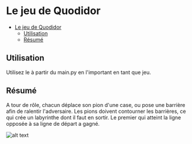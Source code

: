 # Le jeu de Quodidor
- [Le jeu de Quodidor](#le-jeu-de-quodidor)
  - [Utilisation](#utilisation)
  - [Résumé](#r%c3%a9sum%c3%a9)

## Utilisation
Utilisez le à partir du main.py en l'important en tant que jeu.

## Résumé
A tour de rôle, chacun déplace son pion d'une case, ou pose une barrière afin de ralentir l'adversaire. Les pions doivent contourner les barrières, ce qui crée un labyrinthe dont il faut en sortir. Le premier qui atteint la ligne opposée à sa ligne de départ a gagné.

![alt text](https://dwarves.iut-fbleau.fr/git/castel/PT-API-IA-python/raw/master/projet/games/images/quoridor.PNG)